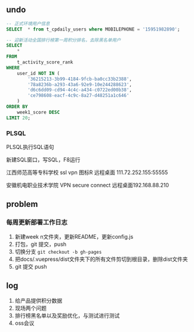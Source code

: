 ## undo

```sql
-- 正式环境用户信息
SELECT	* from t_cpdaily_users where MOBILEPHONE = '15951982890';

-- 迎新活动全国排行榜第一周积分排名，去除黑名单用户
SELECT
	*
FROM
	t_activity_score_rank
WHERE
	user_id NOT IN (
		'36215213-3b99-4184-9fcb-ba0cc33b2388',
		'78a8236b-a293-43a6-92e9-10e244288623',
		'd6c6dd09-cd94-4c4c-a434-c0722ed00b38',
		'ce798608-eacf-4c9c-8a27-d48251a1c646'
	)
ORDER BY
	week1_score DESC
LIMIT 20;
```



### PLSQL

PLSQL执行SQL语句

新建SQL窗口，写SQL，F8运行



江西师范高等专科学校 ssl vpn 图标R  远程桌面 111.72.252.155:55555

安徽机电职业技术学院 VPN secure connect  远程桌面192.168.88.210

## problem

### 每周更新部署工作日志

1. 新建week n文件夹，更新README，更新config.js
2. 打包，git 提交，push
3. 切换分支 `git checkout -b gh-pages`
4. 把docs/.vuepress/dist文件夹下的所有文件剪切到根目录，删除dist文件夹
5. git 提交 push

## log

1. 给产品提供积分数据
2. 现场两个问题
3. 排行榜黑名单以及奖励优化，与测试进行测试
4. oss会议

